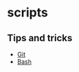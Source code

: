 # scripts
<!--- [![Binder](https://mybinder.org/badge_logo.svg)](https://mybinder.org/v2/gh/zendegani/scripts.git/HEAD)  --->

## Tips and tricks
- [Git](Git.md)
- [Bash](Bash.md)
